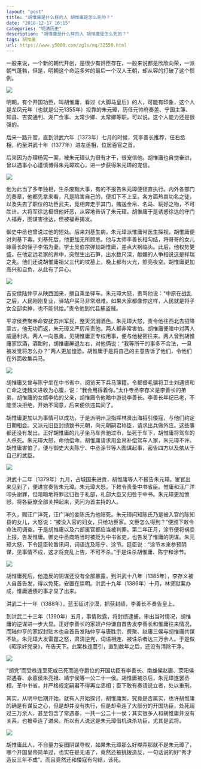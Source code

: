 ```yaml
---
layout: "post"
title: "胡惟庸是什么样的人 胡惟庸是怎么死的？"
date: "2018-12-17 16:15"
categories: "明清历史"
description: "胡惟庸是什么样的人 胡惟庸是怎么死的？"
tags: 胡惟庸
url: https://www.y5000.com/zgls/mq/32550.html
---
```






一般来说，一个新的朝代开创，是很少有奸臣存在，一般来说都是欣欣向荣，一派朝气蓬勃，但是，明朝这个命运多舛的最后一个汉人王朝，却从容的打破了这个惯例。

![](https://img.y5000.com/uploads/allimg/180906/14-1PZ61A202H9.jpg)

明朝，有个开国功臣，叫胡惟庸，看过《大脚马皇后》的人，可能有印象，这个人是龙凤元年（也就是公元1355年）投靠的朱元璋，历任元帅府奏差、宁国主簿、知县、吉安通判、湖广佥事、太常少卿、太常卿等职。可以说，这个人能力还是很强的。

后来一路升官，直到洪武六年（1373年）七月的时候，凭李善长推荐，任右丞相，约至洪武十年（1377年）进左丞相，位居百官之首。

后来因为办理杨宪一案，被朱元璋认为很有才干，很宠信他。胡惟庸也自觉奋进，曾以遇事小心谨慎博得朱元璋欢心，进一步获得朱元璋的宠信。

![](https://img.y5000.com/uploads/allimg/180906/14-1PZ61A219433.jpg)

他为此当了多年独相，生杀废黜大事，有的不报告朱元璋便径直执行。内外各部门的奏章，他都先拿来看，凡是陷害自己的，便扣下不上呈。各方面热衷功名之徒，以及失去了职位的功臣武夫，竞相奔走于其门，贿送金帛、名马、玩好之物，不可胜计。大将军徐达极恨他奸恶，从容地告诉了朱元璋。胡惟庸于是诱惑徐达的守门人福寿，图谋害徐达，但被福寿揭发。

御史中丞也曾说过他的短处。后来刘基生病，朱元璋派惟庸带医生探视，胡惟庸便对刘基下毒。刘基死后，他更加无所顾忌。他与太师李善长相勾结，将哥哥的女儿嫁善长的侄子李佑为妻。学士吴伯宗弹劾胡惟庸，差点大祸临头。此后，他权势更盛。在他定远老家的井中，突然生出石笋，出水数尺深，献媚的人争相说这是祥瑞之兆。他们还说胡惟庸祖父三代的坟墓上，晚上都有火光，照亮夜空。胡惟庸更加高兴和自负，从此有了异心。

![](https://img.y5000.com/uploads/allimg/180906/14-1PZ61A234b3.jpg)

吉安侯陆仲亨从陕西回来，擅自乘坐驿车。朱元璋大怒，责骂他说：“中原在战乱之后，人民刚刚复业，驿站户买马非常艰难。如果大家都像你这样，人民就是将子女全部卖掉，也不能供给。”责令他到代县捕盗贼。

平凉侯费聚奉命安抚苏州军民，整天沉溺酒色。朱元璋大怒，责令他往西北去招降蒙古，他无功而返，朱元璋又严厉斥责他。两人都非常害怕。胡惟庸便暗中对两人威逼利诱。两人一向愚勇，见胡惟庸正专权用事，便与他秘密往来。两人曾到胡惟庸家饮酒，酒酣时，胡惟庸屏退左右，对他俩说：“我等所干的事多不合法，一旦被发觉将怎么办？”两人更加惶恐。胡惟庸于是将自己的主意告诉了他们，令他们在外面收集兵马。

![](https://img.y5000.com/uploads/allimg/180906/14-1PZ61A251V3.jpg)

胡惟庸又曾与陈宁坐在中书省中，阅览天下兵马簿籍，令都督毛骧将卫士刘遇贤和亡命之徒魏文进收为心腹，说：“我会用得着你。”太仆寺丞李存义是李善长的弟弟，胡惟庸的女婿李佑的父亲，胡惟庸令他暗中游说李善长。李善长年纪已老，不能坚决拒绝，开始不同意，后来便依违其间了。

胡惟庸更加以为事情可以成功，于是派明州卫指挥林贤出海招引倭寇，与他们约定日期相会。又派元旧臣封绩致书元朝，向元朝嗣君称臣，请求出兵做外应。这些事都还没有发出。正好胡惟庸的儿子坐马车奔驰过市，坠死于车下，胡惟庸将驾车的人杀死。朱元璋大怒，命他偿命。胡惟庸请求用金帛补偿驾车人家，朱元璋不许。胡惟庸害怕了，便与御史大夫陈宁、中丞涂节等人图谋起事，密告四方以及依从于自己的武臣。

![](https://img.y5000.com/uploads/allimg/180906/14-1PZ61A30HB.jpg)

洪武十二年（1379年）九月，占城国来进贡，胡惟庸等人不报告朱元璋。宦官出来见到了，便进宫奏告朱元璋。朱元璋大怒，下敕令责备中书省臣。惟庸和汪广洋叩头谢罪，但暗暗地将罪过归咎于礼部，礼部大臣又归咎于中书。朱元璋更加愤怒，将各臣僚全部关押起来，究问为首主持的人。

不久，赐汪广洋死，汪广洋的妾陈氏为他陪死。朱元璋问知陈氏乃是被入官的陈知县的女儿，大怒说：“被没入官的妇女，只给功臣家。文臣怎么得到？”便颁下敕令命法司调查。于是胡惟庸以及六部属官都应当被判罪。第二年正月，涂节便将祸变上报，告发惟庸。御史中丞商皓当时被贬为中书省吏，也告发了惟庸的阴谋。朱元璋大怒，下令廷臣轮番讯问，词语连及陈宁、涂节。廷臣说：“涂节本来参预阴谋，见事情不成，这才将变乱上告，不可不杀。”于是诛杀胡惟庸、陈宁和涂节。

![](https://img.y5000.com/uploads/allimg/180906/14-1PZ61A43B07.jpg)

胡惟庸死后，他造反的阴谋还没有全部暴露，到洪武十八年（1385年），李存义被人自首告发，得以免死，安置在崇明。洪武十九年（1386年）十月，林贤狱案办成，惟庸通倭的事才显了出来。

洪武二十一年（1388年），蓝玉征讨沙漠，抓获封绩，李善长不奏告皇上。

到洪武二十三年（1390年）五月，事情败露，将封绩逮捕，审出当时情况，胡惟庸的逆谋进一步大显。正好李善长的家奴卢仲谦自首告发李善长和惟庸往来情况，而陆仲亨的家奴封贴木也自首告发陆仲亨与唐胜宗、费聚、赵庸三侯与胡惟庸共谋不轨。朱元璋大发雷霆之怒，肃清逆党，词语相连，被诛杀者达三万余人。于是做《昭示奸党录》，布告天下。此案株连蔓引，直到数年之后，还没有清除干净。

![](https://img.y5000.com/uploads/allimg/180906/14-1PZ61A3302T.jpg)

“胡党”而受株连至死或已死而追夺爵位的开国功臣有李善长、南雄侯赵庸、荥阳侯郑遇春、永嘉侯朱亮祖、靖宁侯等一公二十一侯。胡惟庸被杀后，朱元璋遂罢丞相，革中书省，并严格规定嗣君不得再立丞相；臣下敢有奏请说立者，处以重刑。

其实，从明中后期开始，就有人开始探讨，胡惟庸案，究竟是否属实，也许胡惟庸的确是有谋反之心，但是却并没有执行，但是却牵连了大部分的开国功臣，处死超过三万余人，甚至包含了常遇春，一共一公二十一侯；其实很多人和胡惟庸并没有关系，也被牵连了进来，所以有人说这是朱元璋借机诛杀功臣，尤其是武将。

![](https://img.y5000.com/uploads/allimg/180906/14-1PZ61A34N36.jpg)

胡惟庸此人，不自量力妄图阴谋夺权，如果朱元璋那么好糊弄那就不是朱元璋了，哪个开国皇帝简单过，也实在是无语了，竟然还被挑拨造反，一句话说的好“秀才造反三年不成”。而且竟然还和倭寇有勾结，该死。
